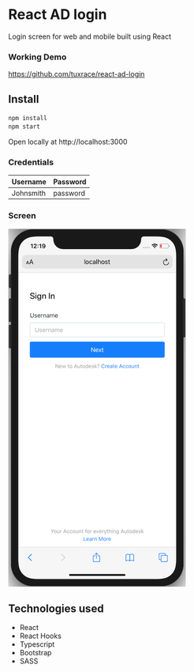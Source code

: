 # React AD login
Login screen for web and mobile built using React

### Working Demo
https://github.com/tuxrace/react-ad-login

## Install

```bash
npm install
npm start
```
Open locally at http://localhost:3000

### Credentials

| Username  | Password    | 
|---        |          ---|
| Johnsmith | password    |


### Screen
![](login.png)

## Technologies used

- React
- React Hooks
- Typescript
- Bootstrap
- SASS
